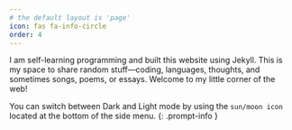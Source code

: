 ```yaml
---
# the default layout is 'page'
icon: fas fa-info-circle
order: 4
---
```


I am self-learning programming and built this website using Jekyll. This is my space to share random stuff—coding, languages, thoughts, and sometimes songs, poems, or essays. Welcome to my little corner of the web!

You can switch between Dark and Light mode by using the `sun/moon icon` located at the bottom of the side menu.
{: .prompt-info }

